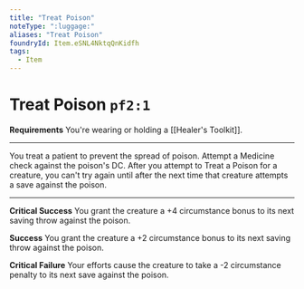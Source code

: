 ```yaml
---
title: "Treat Poison"
noteType: ":luggage:"
aliases: "Treat Poison"
foundryId: Item.eSNL4NktqQnKidfh
tags:
  - Item
---
```


# Treat Poison `pf2:1`

**Requirements** You're wearing or holding a [[Healer's Toolkit]].

* * *

You treat a patient to prevent the spread of poison. Attempt a Medicine check against the poison's DC. After you attempt to Treat a Poison for a creature, you can't try again until after the next time that creature attempts a save against the poison.

* * *

**Critical Success** You grant the creature a +4 circumstance bonus to its next saving throw against the poison.

**Success** You grant the creature a +2 circumstance bonus to its next saving throw against the poison.

**Critical Failure** Your efforts cause the creature to take a -2 circumstance penalty to its next save against the poison.
